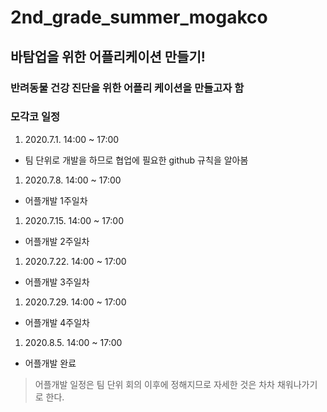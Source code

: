 # 2nd_grade_summer_mogakco

## 바탐업을 위한 어플리케이션 만들기!

### 반려동물 건강 진단을 위한 어플리 케이션을 만들고자 함

### 모각코 일정

1. 2020.7.1. 14:00 ~ 17:00
  + 팀 단위로 개발을 하므로 협업에 필요한 github 규칙을 알아봄 

1. 2020.7.8. 14:00 ~ 17:00
  + 어플개발 1주일차 

1. 2020.7.15. 14:00 ~ 17:00
  + 어플개발 2주일차

1. 2020.7.22. 14:00 ~ 17:00
  + 어플개발 3주일차

1. 2020.7.29. 14:00 ~ 17:00
  + 어플개발 4주일차

1. 2020.8.5. 14:00 ~ 17:00
  + 어플개발 완료
  

> 어플개발 일정은 팀 단위 회의 이후에 정해지므로 자세한 것은 차차 채워나가기로 한다.  
